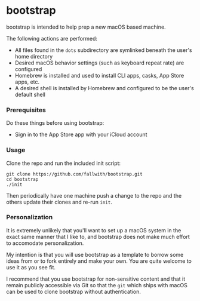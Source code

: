 bootstrap
=========

bootstrap is intended to help prep a new macOS based machine.

The following actions are performed:

* All files found in the `dots` subdirectory are symlinked
  beneath the user's home directory
* Desired macOS behavior settings (such as keyboard repeat rate)
  are configured
* Homebrew is installed and used to install CLI apps, casks,
  App Store apps, etc.
* A desired shell is installed by Homebrew and configured to
  be the user's default shell


### Prerequisites

Do these things before using bootstrap:

* Sign in to the App Store app with your iCloud account


### Usage

Clone the repo and run the included init script:

```shell
git clone https://github.com/fallwith/bootstrap.git
cd bootstrap
./init
```

Then periodically have one machine push a change to the
repo and the others update their clones and re-run `init`.


### Personalization

It is extremely unlikely that you'll want to set up
a macOS system in the exact same manner that I like to,
and bootstrap does not make much effort to accomodate
personalization.

My intention is that you will use bootstrap as a template
to borrow some ideas from or to fork entirely and make your
own. You are quite welcome to use it as you see fit.

I recommend that you use bootstrap for non-sensitive
content and that it remain publicly accessible via
Git so that the `git` which ships with macOS can be
used to clone bootstrap without authentication.

